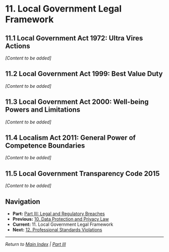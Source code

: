 # 11. Local Government Legal Framework

## 11.1 Local Government Act 1972: Ultra Vires Actions

*[Content to be added]*

## 11.2 Local Government Act 1999: Best Value Duty

*[Content to be added]*

## 11.3 Local Government Act 2000: Well-being Powers and Limitations

*[Content to be added]*

## 11.4 Localism Act 2011: General Power of Competence Boundaries

*[Content to be added]*

## 11.5 Local Government Transparency Code 2015

*[Content to be added]*

## Navigation
- **Part:** [Part III: Legal and Regulatory Breaches](./index.md)
- **Previous:** [10. Data Protection and Privacy Law](10-data-protection-privacy.md)
- **Current:** 11. Local Government Legal Framework
- **Next:** [12. Professional Standards Violations](12-professional-standards-violations.md)

---
*Return to [Main Index](../index.md) | [Part III](./index.md)*